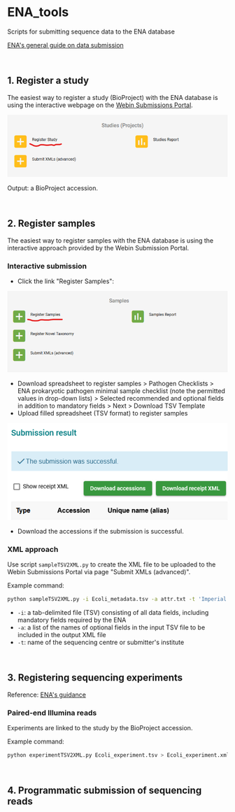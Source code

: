# ENA\_tools
Scripts for submitting sequence data to the ENA database

[ENA's general guide on data submission](https://ena-docs.readthedocs.io/en/latest/submit/general-guide.html)

<br/>

## 1.  Register a study

The easiest way to register a study (BioProject) with the ENA database is using the interactive webpage on the [Webin Submissions Portal](https://www.ebi.ac.uk/ena/submit/webin/).

![register_study](Figure/register_study.png)

Output: a BioProject accession.

<br/>

## 2. Register samples

The easiest way to register samples with the ENA database is using the interactive approach provided by the Webin Submission Portal.

### Interactive submission

- Click the link "Register Samples":

![register_samples_1](Figure/register_samples_1.png)

- Download spreadsheet to register samples > Pathogen Checklists > ENA prokaryotic pathogen minimal sample checklist (note the permitted values in drop-down lists) > Selected recommended and optional fields in addition to mandatory fields > Next > Download TSV Template
- Upload filled spreadsheet (TSV format) to register samples

![register_samples_2](Figure/register_samples_2.png)

- Download the accessions if the submission is successful.

### XML approach

Use script `sampleTSV2XML.py` to create the XML file to be uploaded to the Webin Submissions Portal via page "Submit XMLs (advanced)".

Example command:

```bash
python sampleTSV2XML.py -i Ecoli_metadata.tsv -a attr.txt -t 'Imperial College London' > Ecoli_metadata.xml
```

- `-i`: a tab-delimited file (TSV) consisting of all data fields, including mandatory fields required by the ENA
- `-a`: a list of the names of optional fields in the input TSV file to be included in the output XML file
- `-t`: name of the sequencing centre or submitter's institute

<br/>

## 3. Registering sequencing experiments

Reference: [ENA's guidance](https://ena-docs.readthedocs.io/en/latest/submit/general-guide.html)

### Paired-end Illumina reads

Experiments are linked to the study by the BioProject accession.

Example command:

```bash
python experimentTSV2XML.py Ecoli_experiment.tsv > Ecoli_experiment.xml
```

<br/>

## 4. Programmatic submission of sequencing reads

